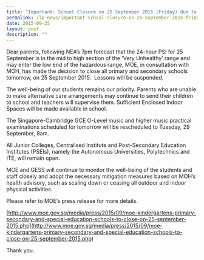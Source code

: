 ```yaml
---
title: "Important: School Closure on 25 September 2015 (Friday) due to haze situation"
permalink: /lp-news/important-school-closure-on-25-september-2015-friday-due-to-haze-situation/
date: 2015-09-25
layout: post
description: ""
---
```

Dear parents, following NEA’s 7pm forecast that the 24-hour PSI for 25 September is in the mid to high section of the ‘Very Unhealthy’ range and may enter the low end of the hazardous range, MOE, in consultation with MOH, has made the decision to close all primary and secondary schools tomorrow, on 25 September 2015.  Lessons will be suspended.

The well-being of our students remains our priority. Parents who are unable to make alternative care arrangements may continue to send their children to school and teachers will supervise them. Sufficient Enclosed Indoor Spaces will be made available in school.

The Singapore-Cambridge GCE O-Level music and higher music practical examinations scheduled for tomorrow will be rescheduled to Tuesday, 29 September, 8am.

All Junior Colleges, Centralised Institute and Post-Secondary Education Institutes (PSEIs), namely the Autonomous Universities, Polytechnics and ITE, will remain open.

MOE and GESS will continue to monitor the well-being of the students and staff closely and adopt the necessary mitigation measures based on MOH’s health advisory, such as scaling down or ceasing all outdoor and indoor physical activities.

Please refer to MOE’s press release for more details.

[http://www.moe.gov.sg/media/press/2015/09/moe-kindergartens-primary-secondary-and-special-education-schools-to-close-on-25-september-2015.php](http://www.moe.gov.sg/media/press/2015/09/moe-kindergartens-primary-secondary-and-special-education-schools-to-close-on-25-september-2015.php)

Thank you.